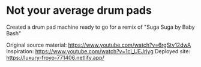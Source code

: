 # Not your average drum pads

Created a drum pad machine ready to go for a remix of "Suga Suga by Baby Bash"

Original source material: https://www.youtube.com/watch?v=6rgStv12dwA
Inspiration: https://www.youtube.com/watch?v=1cl_UEJrlyg
Deployed site: https://luxury-froyo-771406.netlify.app/
